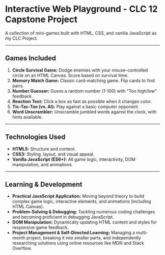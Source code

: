 # Interactive Web Playground - CLC 12 Capstone Project

A collection of mini-games built with HTML, CSS, and vanilla JavaScript as my CLC Project.

---

## Games Included

1.  **Circle Survival Game:** Dodge enemies with your mouse-controlled circle on an HTML Canvas. Score based on survival time.
2.  **Memory Match Game:** Classic card-matching game. Flip cards to find pairs.
3.  **Number Guesser:** Guess a random number (1-100) with "Too high/low" feedback.
4.  **Reaction Test:** Click a box as fast as possible when it changes color.
5.  **Tic-Tac-Toe (vs. AI):** Play against a basic computer opponent.
6.  **Word Unscrambler:** Unscramble jumbled words against the clock, with hints available.

---

## Technologies Used

*   **HTML5:** Structure and content.
*   **CSS3:** Styling, layout, and visual appeal.
*   **Vanilla JavaScript (ES6+):** All game logic, interactivity, DOM manipulation, and animations.

---

## Learning & Development

*   **Practical JavaScript Application:** Moving beyond theory to build complex game logic, interactive elements, and animations (including HTML Canvas).
*   **Problem-Solving & Debugging:** Tackling numerous coding challenges and becoming proficient in debugging JavaScript.
*   **DOM Manipulation:** Dynamically updating HTML content and styles for responsive game feedback.
*   **Project Management & Self-Directed Learning:** Managing a multi-month project, breaking it into smaller parts, and independently researching solutions using online resources like MDN and Stack Overflow.

